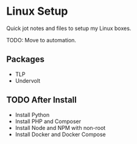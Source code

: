 # Linux Setup

Quick jot notes and files to setup my Linux boxes.

TODO: Move to automation.

## Packages

- TLP
- Undervolt

## TODO After Install

- Install Python
- Install PHP and Composer
- Install Node and NPM with non-root
- Install Docker and Docker Compose
